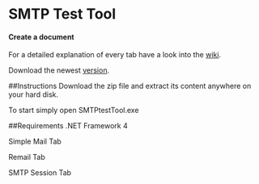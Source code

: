 # SMTP Test Tool


#### <i class="icon-file"></i> Create a document


For a detailed explanation of every tab have a look into the [wiki](https://github.com/georgjf/SMTPtool/wiki).

Download the newest [version](https://raw.githubusercontent.com/georgjf/SMTPtool/master/SMTPtool%20v4.zip). 

##Instructions
Download the zip file and extract its content anywhere on your hard disk.

To start simply open SMTPtestTool.exe


##Requirements
.NET Framework 4



Simple Mail Tab

Remail Tab

SMTP Session Tab




